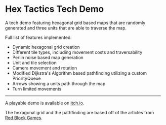 # Hex Tactics Tech Demo

A tech demo featuring hexagonal grid based maps that are randomly generated and three units that are able to traverse the map.

Full list of features implemented:
* Dynamic hexagonal grid creation
* Different tile types, including movement costs and traversability
* Perlin noise based map generation
* Unit and tile selection
* Camera movement and rotation
* Modified Dijkstra's Algorithm based pathfinding utilizing a custom PriorityQueue
* Arrows showing a units path through the map
* Turn limited movements

---

A playable demo is available on [itch.io](https://friedyeti.itch.io/hex-tactics-tech-demo).

The hexagonal grid and the pathfinding are based off of the articles from [Red Block Games](https://www.redblobgames.com/).
